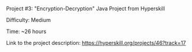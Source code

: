 Project #3: "Encryption-Decryption" Java Project from Hyperskill

Difficulty: Medium

Time: ~26 hours

Link to the project description: https://hyperskill.org/projects/46?track=17
